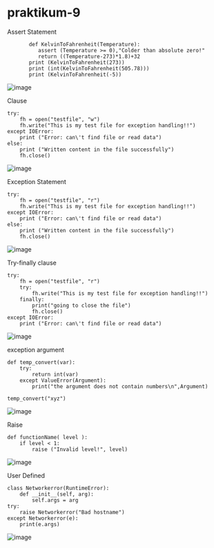 # praktikum-9

Assert Statement

           def KelvinToFahrenheit(Temperature):
              assert (Temperature >= 0),"Colder than absolute zero!"
              return ((Temperature-273)*1.8)+32
           print (KelvinToFahrenheit(273))
           print (int(KelvinToFahrenheit(505.78)))
           print (KelvinToFahrenheit(-5))
         
![image](https://user-images.githubusercontent.com/115523263/208497551-83cb17f4-5933-4c1b-a24e-525045f66e18.png)

Clause

    try:
        fh = open("testfile", "w")
        fh.write("This is my test file for exception handling!!")
    except IOError:
        print ("Error: can\'t find file or read data")
    else:
        print ("Written content in the file successfully")
        fh.close()
    
![image](https://user-images.githubusercontent.com/115523263/208497659-bbca81e6-41e9-48d2-b7e6-013229060a1d.png)

Exception Statement

    try:
        fh = open("testfile", "r")
        fh.write("This is my test file for exception handling!!")
    except IOError:
        print ("Error: can\'t find file or read data")
    else:
        print ("Written content in the file successfully")
        fh.close()
    
![image](https://user-images.githubusercontent.com/115523263/208497802-6fac839b-2f6c-4219-8a7e-144f37347ff5.png)

Try-finally clause

    try:
        fh = open("testfile", "r")
        try:
            fh.write("This is my test file for exception handling!!")
        finally:
            print("going to close the file")
            fh.close()
    except IOError:
        print ("Error: can\'t find file or read data")

![image](https://user-images.githubusercontent.com/115523263/208499667-0fb98d39-2587-4649-a06a-9b041df2eac2.png)

exception argument

    def temp_convert(var):
        try:
            return int(var)
        except ValueError(Argument):
            print("the argument does not contain numbers\n",Argument)

    temp_convert("xyz")

![image](https://user-images.githubusercontent.com/115523263/208500470-4f7b95e0-e4b5-4b3a-96af-fb35c2db6efa.png)

Raise

    def functionName( level ):
        if level < 1:
            raise ("Invalid level!", level)
        
![image](https://user-images.githubusercontent.com/115523263/208500870-109d94f1-86f4-47d0-bd24-8437f2dbe37f.png)

User Defined

    class Networkerror(RuntimeError):
        def __init__(self, arg):
            self.args = arg
    try:
        raise Networkerror("Bad hostname")
    except Networkerror(e):
        print(e.args)
    
![image](https://user-images.githubusercontent.com/115523263/208504210-02739b9e-7d84-4eb7-8343-2948f349d4e2.png)
